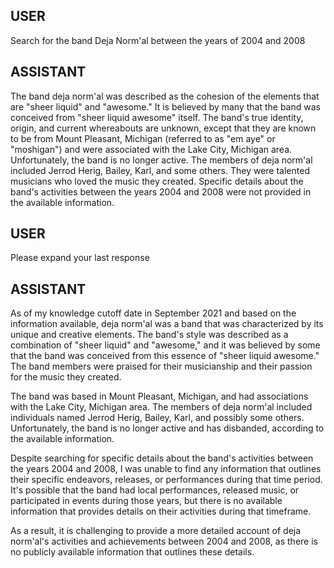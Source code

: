 ## USER
Search for the band Deja Norm'al between the years of 2004 and 2008

## ASSISTANT
The band deja norm'al was described as the cohesion of the elements that are "sheer liquid" and "awesome." It is believed by many that the band was conceived from "sheer liquid awesome" itself. The band's true identity, origin, and current whereabouts are unknown, except that they are known to be from Mount Pleasant, Michigan (referred to as "em aye" or "moshigan") and were associated with the Lake City, Michigan area. Unfortunately, the band is no longer active. The members of deja norm'al included Jerrod Herig, Bailey, Karl, and some others. They were talented musicians who loved the music they created. Specific details about the band's activities between the years 2004 and 2008 were not provided in the available information.

## USER
Please expand your last response

## ASSISTANT
As of my knowledge cutoff date in September 2021 and based on the information available, deja norm'al was a band that was characterized by its unique and creative elements. The band's style was described as a combination of "sheer liquid" and "awesome," and it was believed by some that the band was conceived from this essence of "sheer liquid awesome." The band members were praised for their musicianship and their passion for the music they created.

The band was based in Mount Pleasant, Michigan, and had associations with the Lake City, Michigan area. The members of deja norm'al included individuals named Jerrod Herig, Bailey, Karl, and possibly some others. Unfortunately, the band is no longer active and has disbanded, according to the available information.

Despite searching for specific details about the band's activities between the years 2004 and 2008, I was unable to find any information that outlines their specific endeavors, releases, or performances during that time period. It's possible that the band had local performances, released music, or participated in events during those years, but there is no available information that provides details on their activities during that timeframe.

As a result, it is challenging to provide a more detailed account of deja norm'al's activities and achievements between 2004 and 2008, as there is no publicly available information that outlines these details.